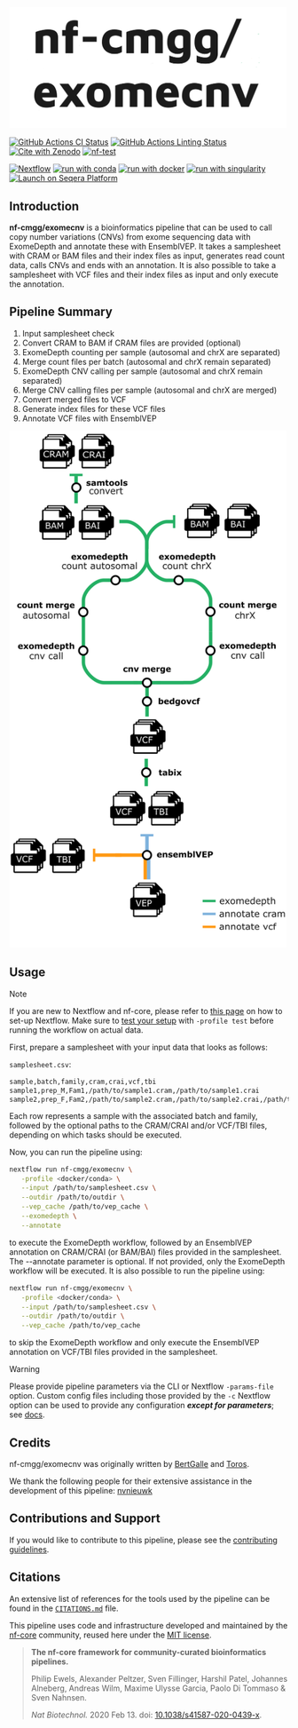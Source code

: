<img src="docs/images/nfcore-exomecnv_logo.png" width="500">

[![GitHub Actions CI Status](https://github.com/nf-cmgg/exomecnv/actions/workflows/ci.yml/badge.svg)](https://github.com/nf-cmgg/exomecnv/actions/workflows/ci.yml)
[![GitHub Actions Linting Status](https://github.com/nf-cmgg/exomecnv/actions/workflows/linting.yml/badge.svg)](https://github.com/nf-cmgg/exomecnv/actions/workflows/linting.yml)[![Cite with Zenodo](http://img.shields.io/badge/DOI-10.5281/zenodo.XXXXXXX-1073c8?labelColor=000000)](https://doi.org/10.5281/zenodo.XXXXXXX)
[![nf-test](https://img.shields.io/badge/unit_tests-nf--test-337ab7.svg)](https://www.nf-test.com)

[![Nextflow](https://img.shields.io/badge/nextflow%20DSL2-%E2%89%A524.10.0-23aa62.svg)](https://www.nextflow.io/)
[![run with conda](http://img.shields.io/badge/run%20with-conda-3EB049?labelColor=000000&logo=anaconda)](https://docs.conda.io/en/latest/)
[![run with docker](https://img.shields.io/badge/run%20with-docker-0db7ed?labelColor=000000&logo=docker)](https://www.docker.com/)
[![run with singularity](https://img.shields.io/badge/run%20with-singularity-1d355c.svg?labelColor=000000)](https://sylabs.io/docs/)
[![Launch on Seqera Platform](https://img.shields.io/badge/Launch%20%F0%9F%9A%80-Seqera%20Platform-%234256e7)](https://tower.nf/launch?pipeline=https://github.com/nf-cmgg/exomecnv)

## Introduction

**nf-cmgg/exomecnv** is a bioinformatics pipeline that can be used to call copy number variations (CNVs) from exome sequencing data with ExomeDepth and annotate these with EnsemblVEP. It takes a samplesheet with CRAM or BAM files and their index files as input, generates read count data, calls CNVs and ends with an annotation. It is also possible to take a samplesheet with VCF files and their index files as input and only execute the annotation.

## Pipeline Summary

1. Input samplesheet check
2. Convert CRAM to BAM if CRAM files are provided (optional)
3. ExomeDepth counting per sample (autosomal and chrX are separated)
4. Merge count files per batch (autosomal and chrX remain separated)
5. ExomeDepth CNV calling per sample (autosomal and chrX remain separated)
6. Merge CNV calling files per sample (autosomal and chrX are merged)
7. Convert merged files to VCF
8. Generate index files for these VCF files
9. Annotate VCF files with EnsemblVEP

<img src="Exomedepth2.png" width="500">

## Usage

> [!NOTE]
> If you are new to Nextflow and nf-core, please refer to [this page](https://nf-co.re/docs/usage/installation) on how to set-up Nextflow. Make sure to [test your setup](https://nf-co.re/docs/usage/introduction#how-to-run-a-pipeline) with `-profile test` before running the workflow on actual data.

First, prepare a samplesheet with your input data that looks as follows:

`samplesheet.csv`:

```csv
sample,batch,family,cram,crai,vcf,tbi
sample1,prep_M,Fam1,/path/to/sample1.cram,/path/to/sample1.crai
sample2,prep_F,Fam2,/path/to/sample2.cram,/path/to/sample2.crai,/path/to/sample2.vcf,/path/to/sample2.vcf.tbi
```

Each row represents a sample with the associated batch and family, followed by the optional paths to the CRAM/CRAI and/or VCF/TBI files, depending on which tasks should be executed.

Now, you can run the pipeline using:

```bash
nextflow run nf-cmgg/exomecnv \
   -profile <docker/conda> \
   --input /path/to/samplesheet.csv \
   --outdir /path/to/outdir \
   --vep_cache /path/to/vep_cache \
   --exomedepth \
   --annotate
```

to execute the ExomeDepth workflow, followed by an EnsemblVEP annotation on CRAM/CRAI (or BAM/BAI) files provided in the samplesheet. The --annotate parameter is optional. If not provided, only the ExomeDepth workflow will be executed.
It is also possible to run the pipeline using:

```bash
nextflow run nf-cmgg/exomecnv \
   -profile <docker/conda> \
   --input /path/to/samplesheet.csv \
   --outdir /path/to/outdir \
   --vep_cache /path/to/vep_cache
```

to skip the ExomeDepth workflow and only execute the EnsemblVEP annotation on VCF/TBI files provided in the samplesheet.

> [!WARNING]
> Please provide pipeline parameters via the CLI or Nextflow `-params-file` option. Custom config files including those provided by the `-c` Nextflow option can be used to provide any configuration _**except for parameters**_;
> see [docs](https://nf-co.re/usage/configuration#custom-configuration-files).

## Credits

nf-cmgg/exomecnv was originally written by [BertGalle](https://github.com/BertGalle) and [Toros](https://github.com/ToonRosseel).

We thank the following people for their extensive assistance in the development of this pipeline: [nvnieuwk](https://github.com/nvnieuwk)

<!-- TODO nf-core: If applicable, make list of people who have also contributed -->

## Contributions and Support

If you would like to contribute to this pipeline, please see the [contributing guidelines](.github/CONTRIBUTING.md).

## Citations

<!-- TODO nf-core: Add citation for pipeline after first release. Uncomment lines below and update Zenodo doi and badge at the top of this file. -->
<!-- If you use nf-cmgg/exomecnv for your analysis, please cite it using the following doi: [10.5281/zenodo.XXXXXX](https://doi.org/10.5281/zenodo.XXXXXX) -->
<!-- If you use nf-cmgg/exomecnv for your analysis, please cite it using the following doi: [10.5281/zenodo.XXXXXX](https://doi.org/10.5281/zenodo.XXXXXX) -->

<!-- TODO nf-core: Add bibliography of tools and data used in your pipeline -->

An extensive list of references for the tools used by the pipeline can be found in the [`CITATIONS.md`](CITATIONS.md) file.

This pipeline uses code and infrastructure developed and maintained by the [nf-core](https://nf-co.re) community, reused here under the [MIT license](https://github.com/nf-core/tools/blob/main/LICENSE).

> **The nf-core framework for community-curated bioinformatics pipelines.**
>
> Philip Ewels, Alexander Peltzer, Sven Fillinger, Harshil Patel, Johannes Alneberg, Andreas Wilm, Maxime Ulysse Garcia, Paolo Di Tommaso & Sven Nahnsen.
>
> _Nat Biotechnol._ 2020 Feb 13. doi: [10.1038/s41587-020-0439-x](https://dx.doi.org/10.1038/s41587-020-0439-x).
